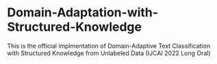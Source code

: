 # Domain-Adaptation-with-Structured-Knowledge
This is the official implmentation of Domain-Adaptive Text Classification with Structured Knowledge from Unlabeled Data (IJCAI 2022 Long Oral)
